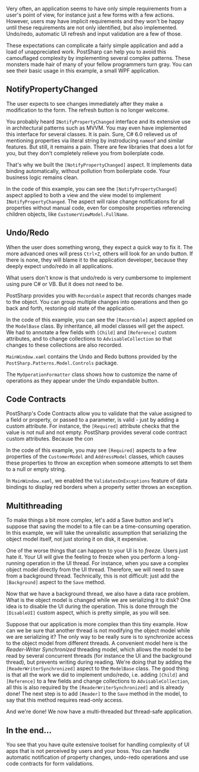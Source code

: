 Very often, an application seems to have only simple requirements from a user's point of view, for instance just a few forms with a few actions.
However, users may have implicit requirements and they won't be happy until these requirements are not only identified, but also implemented.
Undo/redo, automatic UI refresh and input validation are a few of those.

These expectations can complicate a fairly simple application and add a load of unappreciated work. PostSharp can help you to avoid this camouflaged complexity by
implementing several complex patterns. These monsters made hair of many of your fellow programmers turn gray. You can see their basic usage in this example,
 a small WPF application.

NotifyPropertyChanged
---------------------

The user expects to see changes immediately after they make a modification to the form. The refresh button is no longer welcome.

You probably heard `INotifyPropertyChanged` interface and its extensive use in architectural patterns such as MVVM. You may even have implemented this interface
for several classes. It is pain. Sure, C# 6.0 relieved us of mentioning properties via literal string by instroducing `nameof` and similar features. 
But still, it remains a pain. There are few libraries that does a lot for you, but they don't completely relieve you from boilerplate code.

That's why we built the `[NotifyPropertyChanged]` aspect. It implements data binding automatically, without pollution from boilerplate code.
 Your business logic remains clean. 

In the code of this example, you can see the `[NotifyPropertyChanged]` aspect applied to both a view and the view model to implement `INotifyPropertyChanged`. The 
aspect will raise change notifications for all properties without manual code, even for composite properties referencing children objects, like 
`CustomerViewModel.FullName`.


Undo/Redo
---------

When the user does something wrong, they expect a quick way to fix it. 
The more advanced ones will press `Ctrl+Z`, others will look for an undo button. If there is none, they will blame it to the application
developer, because they deeply expect undo/redo in all applications.

What users don't know is that undo/redo is very cumbersome to implement using pure C# or VB. But it does not need to be.

PostSharp provides you with `Recordable` aspect that records changes made to the object. You can group multiple changes into operations and
then go back and forth, restoring old state of the application.

In the code of this example, you can see the `[Recordable]` aspect applied on the `ModelBase` class. By inheritance, all model classes will get the aspect. 
We had to annotate a few fields with `[Child]` and `[Reference]` custom attributes, and to change collections to `AdvisableCollection` so that changes to these collections are also recorded.

`MainWindow.xaml` contains the Undo and Redo buttons provided by the `PostSharp.Patterns.Model.Controls` package.

The `MyOperationFormatter` class shows how to customize the name of operations as they appear under the Undo expandable button.  


Code Contracts
--------------

PostSharp's Code Contracts allow you to validate that the value assigned to a field or property, or passed to a parameter, is valid - just
by adding a custom attribute.  For instance,
the `[Required]` attribute checks that the value is not null and not empty. PostSharp provides several code contract custom attributes. 
Because the con

In the code of this example, you may see `[Required]` aspects to a few properties of the `CustomerModel` and `AddressModel` classes, which causes these properties
to throw an exception when someone attempts to set them to a null or empty string.

In `MainWindow.xaml`, we enabled the `ValidatesOnExceptions` feature of data bindings to display red borders when a property setter throws an exception.


Multithreading
--------------

To make things a bit more complex, let's add a Save button and let's suppose that saving the model to a file can be a time-consuming operation. In this example, we will
take the unrealistic assumption that serializing the object model itself, not just storing it on disk, it expensive. 

One of the worse things that can happen to your UI is to *freeze*. Users just hate it. Your UI will give the feeling to freeze when you perform a long-running operation in the
UI thread. For instance, when you save a complex object model directly from the UI thread. Therefore, we will need to save from a background thread. Technically, this is not
difficult: just add the `[Background]` aspect to the `Save` method. 

Now that we have a background thread, we also have a data race problem. What is the object model is changed while we are serializing it to disk? One idea is to disable the
UI during the operation. This is done through the  `[DisableUI]` custom aspect, which is pretty simple, as you will see.

Suppose that our application is more complex than this tiny example. How can we be sure that another thread is not modifying the object model while we are serializing it? 
The only way to be really sure is to synchronize access to the object model from different threads. A convenient model here is the *Reader-Writer Synchronized* threading model,
which allows the model to be read by several concurrent threads (for instance the UI and the background thread), but prevents writing during reading. We're doing
that by adding the `[ReaderWriterSynchronized]` aspect to the `ModelBase` class.  The good thing is that all the work we did to implement undo/redo, i.e. adding `[Child]`
and `[Reference]` to a few fields and change collections to `AdvisableCollection`, all this is also required by the `[ReaderWriterSynchronized]` and is already done! The next
step is to add `[Reader]` to the `Save` method in the model, to say that this method requires read-only access.

And we're done! We now have a multi-threaded *but* thread-safe application. 



In the end...
--------------

You see that you have quite extensive toolset for handling complexity of UI apps that is not perceived by users and your boss. 
You can handle automatic notification of property changes, undo-redo operations and use code contracts for form validations. 

